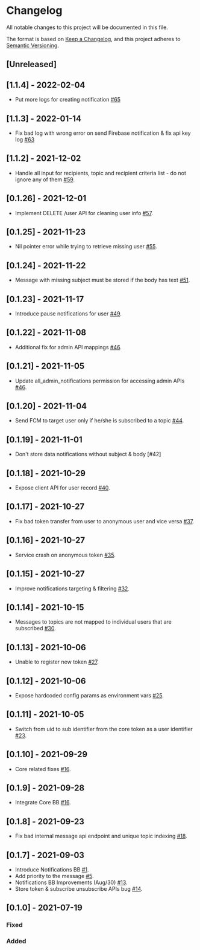 # Changelog
All notable changes to this project will be documented in this file.

The format is based on [Keep a Changelog](https://keepachangelog.com/en/1.0.0/),
and this project adheres to [Semantic Versioning](https://semver.org/spec/v2.0.0.html).

## [Unreleased]

## [1.1.4] - 2022-02-04
- Put more logs for creating notification [#65](https://github.com/rokwire/notifications-building-block/issues/65)

## [1.1.3] - 2022-01-14
- Fix bad log with wrong error on send Firebase notification  & fix api key log [#63](https://github.com/rokwire/notifications-building-block/issues/63)

## [1.1.2] - 2021-12-02
- Handle all input for recipients, topic and recipient criteria list - do not ignore any of them [#59](https://github.com/rokwire/notifications-building-block/issues/59).

## [0.1.26] - 2021-12-01
- Implement DELETE /user API for cleaning user info [#57](https://github.com/rokwire/notifications-building-block/issues/57).

## [0.1.25] - 2021-11-23
- Nil pointer error while trying to retrieve missing user [#55](https://github.com/rokwire/notifications-building-block/issues/55).

## [0.1.24] - 2021-11-22
- Message with missing subject must be stored if the body has text [#51](https://github.com/rokwire/notifications-building-block/issues/51).

## [0.1.23] - 2021-11-17
- Introduce pause notifications for user [#49](https://github.com/rokwire/notifications-building-block/issues/49).

## [0.1.22] - 2021-11-08
- Additional fix for admin API mappings [#46](https://github.com/rokwire/notifications-building-block/issues/46).

## [0.1.21] - 2021-11-05
- Update all_admin_notifications permission for accessing admin APIs [#46](https://github.com/rokwire/notifications-building-block/issues/46).

## [0.1.20] - 2021-11-04
- Send FCM to target user only if he/she is subscribed to a topic [#44](https://github.com/rokwire/notifications-building-block/issues/44).

## [0.1.19] - 2021-11-01
- Don't store data notifications without subject & body [#42]


## [0.1.18] - 2021-10-29
- Expose client API for user record [#40](https://github.com/rokwire/notifications-building-block/issues/40).

## [0.1.17] - 2021-10-27
- Fix bad token transfer from user to anonymous user and vice versa [#37](https://github.com/rokwire/notifications-building-block/issues/37).

## [0.1.16] - 2021-10-27
- Service crash on anonymous token [#35](https://github.com/rokwire/notifications-building-block/issues/35).

## [0.1.15] - 2021-10-27
- Improve notifications targeting & filtering [#32](https://github.com/rokwire/notifications-building-block/issues/32).

## [0.1.14] - 2021-10-15
- Messages to topics are not mapped to individual users that are subscribed [#30](https://github.com/rokwire/notifications-building-block/issues/30).

## [0.1.13] - 2021-10-06
- Unable to register new token [#27](https://github.com/rokwire/notifications-building-block/issues/27).

## [0.1.12] - 2021-10-06
- Еxpose hardcoded config params as environment vars [#25](https://github.com/rokwire/notifications-building-block/issues/25).

## [0.1.11] - 2021-10-05
- Switch from uid to sub identifier from the core token as a user identifier [#23](https://github.com/rokwire/notifications-building-block/issues/23).

## [0.1.10] - 2021-09-29
- Core related fixes [#16](https://github.com/rokwire/notifications-building-block/issues/16).

## [0.1.9] - 2021-09-28
- Integrate Core BB [#16](https://github.com/rokwire/notifications-building-block/issues/16).

## [0.1.8] - 2021-09-23
-  Fix bad internal message api endpoint and unique topic indexing [#18](https://github.com/rokwire/notifications-building-block/issues/18).

## [0.1.7] - 2021-09-03
- Introduce Notifications BB [#1](https://github.com/rokwire/notifications-building-block/issues/1).
- Add priority to the message [#5](https://github.com/rokwire/notifications-building-block/issues/5).
- Notifications BB Improvements (Aug/30) [#13](https://github.com/rokwire/notifications-building-block/issues/13).
- Store token & subscribe unsubscribe APIs bug [#14](https://github.com/rokwire/notifications-building-block/issues/14).

## [0.1.0] - 2021-07-19
### Fixed
### Added
